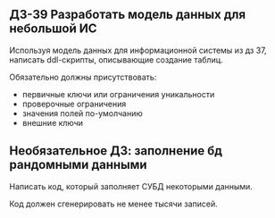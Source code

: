 ## ДЗ-39 Разработать модель данных для небольшой ИС


Используя модель данных для информационной системы из дз 37, написать ddl-скрипты, описывающие создание таблиц.

Обязательно должны присутствовать:

* первичные ключи или ограничения уникальности
* проверочные ограничения
* значения полей по-умолчанию
* внешние ключи

## Необязательное ДЗ: заполнение бд рандомными данными

Написать код, который заполняет СУБД некоторыми данными.

Код должен сгенерировать не менее тысячи записей.